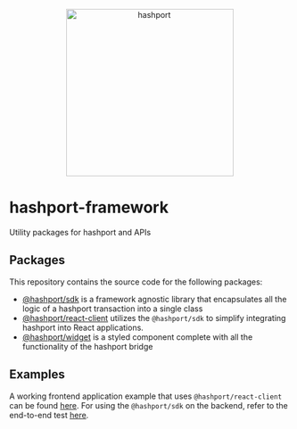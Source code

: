 <p align="center">
    <a href="https://www.hashport.network/"><img width="300px" src="https://www.cdn.hashport.network/hashportdocslogo.svg" alt="hashport"></a>
</p>

# hashport-framework

Utility packages for hashport and APIs

## Packages

This repository contains the source code for the following packages:

-   [@hashport/sdk](./packages/sdk) is a framework agnostic library that encapsulates all the logic of a hashport transaction into a single class
-   [@hashport/react-client](./packages/react-client) utilizes the `@hashport/sdk` to simplify integrating hashport into React applications.
-   [@hashport/widget](./packages/widget) is a styled component complete with all the functionality of the hashport bridge

## Examples

A working frontend application example that uses `@hashport/react-client` can be found [here](./packages/react-client/examples/vite-example/). For using the `@hashport/sdk` on the backend, refer to the end-to-end test [here](./packages/sdk/lib/test/e2e.ts).
